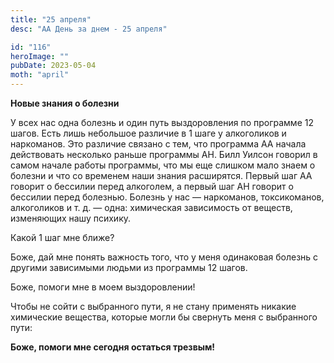```yaml
---
title: "25 апреля"
desc: "АА День за днем - 25 апреля"

id: "116"
heroImage: ""
pubDate: 2023-05-04
moth: "april"
---
```


**Новые знания о болезни**

У всех нас одна болезнь и один путь выздоровления по программе 12 шагов. Есть
лишь небольшое различие в 1 шаге у алкоголиков и наркоманов. Это различие
связано с тем, что программа АА начала действовать несколько раньше программы
АН. Билл Уилсон говорил в самом начале работы программы, что мы еще слишком
мало знаем о болезни и что со временем наши знания расширятся. Первый шаг АА
говорит о бессилии перед алкоголем, а первый шаг АН говорит о бессилии перед
болезнью. Болезнь у нас — наркоманов, токсикоманов, алкоголиков и т. д. —
одна: химическая зависимость от веществ, изменяющих нашу психику.

Какой 1 шаг мне ближе?

Боже, дай мне понять важность того, что у меня одинаковая болезнь с другими
зависимыми людьми из программы 12 шагов.

Боже, помоги мне в моем выздоровлении!

Чтобы не сойти с выбранного пути, я не стану применять никакие химические
вещества, которые могли бы свернуть меня с выбранного пути:

**Боже, помоги мне сегодня остаться трезвым!**
